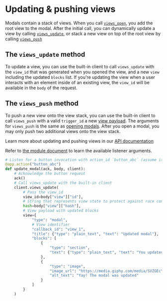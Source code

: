 # Updating & pushing views

Modals contain a stack of views. When you call [`views_open`](https://api./reference/methods/views.open/slack.com/methods/views.open), you add the root view to the modal. After the initial call, you can dynamically update a view by calling [`views_update`](/reference/methods/views.update/), or stack a new view on top of the root view by calling [`views_push`](/reference/methods/views.push/)

## The `views_update` method

To update a view, you can use the built-in client to call `views_update` with the `view_id` that was generated when you opened the view, and a new `view` including the updated `blocks` list. If you're updating the view when a user interacts with an element inside of an existing view, the `view_id` will be available in the `body` of the request.

## The `views_push` method

To push a new view onto the view stack, you can use the built-in client to call `views_push` with a valid `trigger_id` a new [view payload](/reference/interaction-payloads/view-interactions-payload/#view_submission). The arguments for `views_push` is the same as [opening modals](/tools/bolt-python/concepts/opening-modals). After you open a modal, you may only push two additional views onto the view stack.

Learn more about updating and pushing views in our [API documentation](/surfaces/modals)

Refer to [the module document](https://docs.slack.dev/tools/bolt-python/reference/kwargs_injection/args.html) to learn the available listener arguments.
```python
# Listen for a button invocation with action_id `button_abc` (assume it's inside of a modal)
@app.action("button_abc")
def update_modal(ack, body, client):
    # Acknowledge the button request
    ack()
    # Call views_update with the built-in client
    client.views_update(
        # Pass the view_id
        view_id=body["view"]["id"],
        # String that represents view state to protect against race conditions
        hash=body["view"]["hash"],
        # View payload with updated blocks
        view={
            "type": "modal",
            # View identifier
            "callback_id": "view_1",
            "title": {"type": "plain_text", "text": "Updated modal"},
            "blocks": [
                {
                    "type": "section",
                    "text": {"type": "plain_text", "text": "You updated the modal!"}
                },
                {
                    "type": "image",
                    "image_url": "https://media.giphy.com/media/SVZGEcYt7brkFUyU90/giphy.gif",
                    "alt_text": "Yay! The modal was updated"
                }
            ]
        }
    )
```